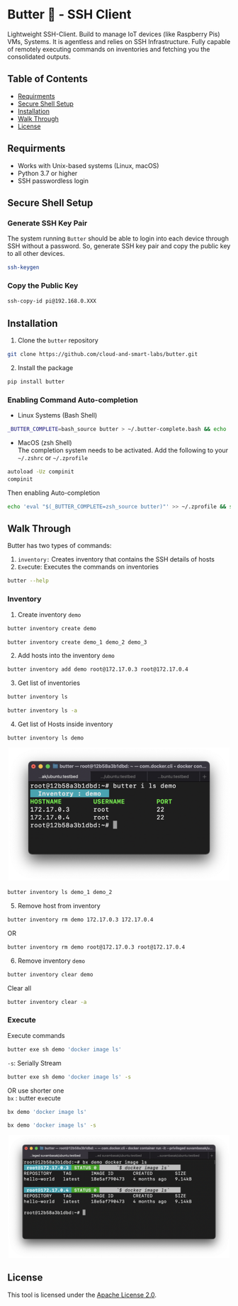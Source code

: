 # Butter 🧈 - SSH Client
Lightweight SSH-Client. Build to manage IoT devices (like Raspberry Pis) VMs, Systems. It is agentless and relies on SSH Infrastructure. Fully capable of remotely executing commands on inventories and fetching you the consolidated outputs.

## Table of Contents
- [Requirments](#requirments)
- [Secure Shell Setup](#secure-shell-setup)
- [Installation](#installation)
- [Walk Through](#walk-through)
- [License](#license)

## Requirments
- Works with Unix-based systems (Linux, macOS)
- Python 3.7 or higher
- SSH passwordless login

## Secure Shell Setup
### Generate SSH Key Pair
The system running `Butter` should be able to login into each device through SSH without a password. So, generate SSH key pair and copy the public key to all other devices.
```bash
ssh-keygen
```
### Copy the Public Key
```bash
ssh-copy-id pi@192.168.0.XXX
```

## Installation
1. Clone the `butter` repository
```bash
git clone https://github.com/cloud-and-smart-labs/butter.git
```

2. Install the package
```bash
pip install butter
```

### Enabling Command Auto-completion
- Linux Systems (Bash Shell)
```bash
_BUTTER_COMPLETE=bash_source butter > ~/.butter-complete.bash && echo '. ~/.butter-complete.bash' >> ~/.bashrc && source ~/.bashrc
```
- MacOS (zsh Shell) <br>
The completion system needs to be activated. Add the following to your `~/.zshrc` or `~/.zprofile`
```bash
autoload -Uz compinit
compinit
```
Then enabling Auto-completion
```bash
echo 'eval "$(_BUTTER_COMPLETE=zsh_source butter)"' >> ~/.zprofile && source ~/.zprofile &&  echo 'eval "$(_BUTTER_COMPLETE=zsh_source butter)"' >> ~/.zprofile && source ~/.zprofile
```

## Walk Through
Butter has two types of commands:
1. `inventory:` Creates inventory that contains the SSH details of hosts
2. `Exe`cute: Executes the commands on inventories

```bash
butter --help
```

### Inventory
1. Create inventory `demo`
```bash
butter inventory create demo
```
```bash
butter inventory create demo_1 demo_2 demo_3
```
2. Add hosts into the inventory `demo`
```bash
butter inventory add demo root@172.17.0.3 root@172.17.0.4
```
3. Get list of inventories
```bash
butter inventory ls
```
```bash
butter inventory ls -a
```
4. Get list of Hosts inside inventory
```bash
butter inventory ls demo
```

<p align="center">
    <img src="docs/ls.png" width="500">
</p>

```bash
butter inventory ls demo_1 demo_2 
```

5. Remove host from inventory
```bash
butter inventory rm demo 172.17.0.3 172.17.0.4
```
OR
```bash
butter inventory rm demo root@172.17.0.3 root@172.17.0.4
```
6. Remove inventory `demo`
```bash
butter inventory clear demo 
```
Clear all
```bash
butter inventory clear -a
```

### Execute
Execute commands
```bash
butter exe sh demo 'docker image ls'
```
`-s`: Serially Stream
```bash
butter exe sh demo 'docker image ls' -s
```
OR use shorter one <br>
`bx` : `b`utter e`x`ecute
```bash
bx demo 'docker image ls'
```
```bash
bx demo 'docker image ls' -s
```
<p align="center">
    <img src="docs/cmd.png" width="500">
</p>


## License
This tool is licensed under the [Apache License 2.0](https://www.apache.org/licenses/LICENSE-2.0).